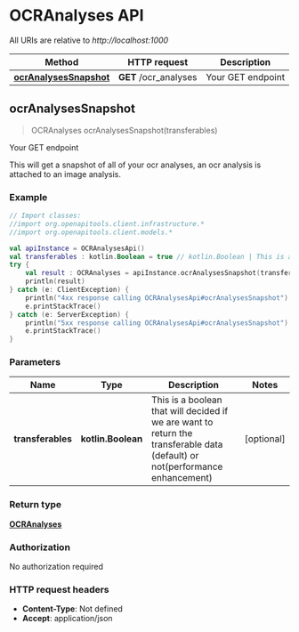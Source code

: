 # OCRAnalyses API

All URIs are relative to *http://localhost:1000*

Method | HTTP request | Description
------------- | ------------- | -------------
[**ocrAnalysesSnapshot**](OCRAnalysesApi.md#ocrAnalysesSnapshot) | **GET** /ocr_analyses | Your GET endpoint


<a id="ocrAnalysesSnapshot"></a>
## **ocrAnalysesSnapshot**
> OCRAnalyses ocrAnalysesSnapshot(transferables)

Your GET endpoint

This will get a snapshot of all of your ocr analyses, an ocr analysis is attached to an image analysis.

### Example
```kotlin
// Import classes:
//import org.openapitools.client.infrastructure.*
//import org.openapitools.client.models.*

val apiInstance = OCRAnalysesApi()
val transferables : kotlin.Boolean = true // kotlin.Boolean | This is a boolean that will decided if we are want to return the transferable data (default) or not(performance enhancement)
try {
    val result : OCRAnalyses = apiInstance.ocrAnalysesSnapshot(transferables)
    println(result)
} catch (e: ClientException) {
    println("4xx response calling OCRAnalysesApi#ocrAnalysesSnapshot")
    e.printStackTrace()
} catch (e: ServerException) {
    println("5xx response calling OCRAnalysesApi#ocrAnalysesSnapshot")
    e.printStackTrace()
}
```

### Parameters

Name | Type | Description  | Notes
------------- | ------------- | ------------- | -------------
 **transferables** | **kotlin.Boolean**| This is a boolean that will decided if we are want to return the transferable data (default) or not(performance enhancement) | [optional]

### Return type

[**OCRAnalyses**](OCRAnalyses.md)

### Authorization

No authorization required

### HTTP request headers

 - **Content-Type**: Not defined
 - **Accept**: application/json

